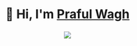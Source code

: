 <h1 align="center">👋 Hi, I'm <a href="https://www.linkedin.com/in/praful-wagh-a9820416a/" target="_blank"> Praful Wagh </a></h1>
<h3 align="center"> <img src="https://readme-typing-svg.herokuapp.com?color=0357F7&lines=Full+Stack+Developer+%3A)" /> </h3>
